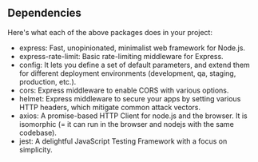 ## Dependencies
Here's what each of the above packages does in your project:
- express: Fast, unopinionated, minimalist web framework for Node.js.
- express-rate-limit: Basic rate-limiting middleware for Express.
- config: It lets you define a set of default parameters, and extend them for different deployment environments (development, qa, staging, production, etc.).
- cors: Express middleware to enable CORS with various options.
- helmet: Express middleware to secure your apps by setting various HTTP headers, which mitigate common attack vectors.
- axios: A promise-based HTTP Client for node.js and the browser. It is isomorphic (= it can run in the browser and nodejs with the same codebase).
- jest: A delightful JavaScript Testing Framework with a focus on simplicity.